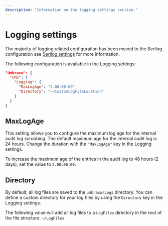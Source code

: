 ```yaml
---
description: "Information on the logging settings section."
---
```


# Logging settings

The majority of logging related configuration has been moved to the Serilog configuration see [Serilog settings](serilog.md) for more information.

The following configuration is available in the Logging settings:

```json
"Umbraco": {
  "CMS": {
    "Logging": {
      "MaxLogAge": "2.00:00:00",
      "Directory": "~/CustomLogFileLocation"
    }
  }
}
```

## MaxLogAge

This setting allows you to configure the maximum log age for the internal audit log scrubbing. The default maximum age for the internal audit log is 24 hours. Change the duration with the `"MaxLogAge"` key in the Logging settings.

To increase the maximum age of the entries in the audit log to 48 hours (2 days), set the value to `2.00:00:00`.

## Directory

By default, all log files are saved to the `umbraco/Logs` directory. You can define a custom directory for your log files by using the `Directory` key in the Logging settings.

The following value will add all log files to a `LogFiles` directory in the root of the file structure: `~/LogFiles`.